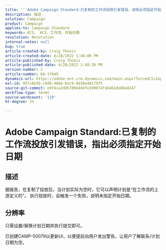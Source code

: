 ```yaml
---
title: '''Adobe Campaign Standard:已复制的工作流投放引发错误，说明必须指定开始日期'
description: 描述
solution: Campaign
product: Campaign
applies-to: Campaign Standard
keywords: KCS， ACS，工作流，开始日期
resolution: Resolution
internal-notes: null
bug: true
article-created-by: Craig Thonis
article-created-date: 4/28/2022 1:48:00 PM
article-published-by: Craig Thonis
article-published-date: 4/28/2022 1:48:20 PM
version-number: 2
article-number: KA-17449
dynamics-url: https://adobe-ent.crm.dynamics.com/main.aspx?forceUCI=1&pagetype=entityrecord&etn=knowledgearticle&id=eb2b27cf-f9c6-ec11-a7b6-0022480a10ee
exl-id: 95fc02db-c9d0-48b6-bec9-8d10e48179f5
source-git-commit: e8f4ca2dd578944d4fe399074fab461de88ad247
workflow-type: tm+mt
source-wordcount: '119'
ht-degree: 2%

---
```


# Adobe Campaign Standard:已复制的工作流投放引发错误，指出必须指定开始日期

## 描述


据报告，在复制了投放后，当计划实际为空时，它可以声明计划是“在工作流的上游定义的”。 执行投放时，会触发一个失败，说明未指定开始日期。


## 分辨率


只需设置/替换计划日期并执行提交即可。

已创建CAMP-50079以更新UI，以便提前向用户发出警告，让用户了解联系/计划日期为空。
